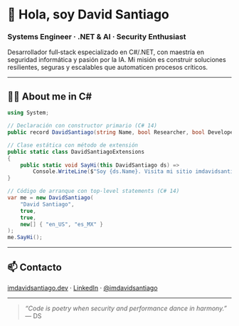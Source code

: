 # 👋 Hola, soy **David Santiago**

### Systems Engineer · .NET & AI · Security Enthusiast

Desarrollador full‑stack especializado en C#/.NET, con maestría en seguridad informática y pasión por la IA. Mi misión es construir soluciones resilientes, seguras y escalables que automaticen procesos críticos.

---

## 🧑‍💻 About me in C\#

```csharp
using System;

// Declaración con constructor primario (C# 14)
public record DavidSantiago(string Name, bool Researcher, bool Developer, string[] Languages);

// Clase estática con método de extensión
public static class DavidSantiagoExtensions
{
    public static void SayHi(this DavidSantiago ds) =>
        Console.WriteLine($"Soy {ds.Name}. Visita mi sitio imdavidsantiago.dev");
}

// Código de arranque con top‑level statements (C# 14)
var me = new DavidSantiago(
    "David Santiago",
    true,
    true,
    new[] { "en_US", "es_MX" }
);
me.SayHi();
```

---

## 📫 Contacto

[imdavidsantiago.dev](https://imdavidsantiago.dev) · [LinkedIn](https://www.linkedin.com/in/imdavidsantiago) · [@imdavidsantiago](https://twitter.com/imdavidsantiago)

---

> *“Code is poetry when security and performance dance in harmony.”* — DS
